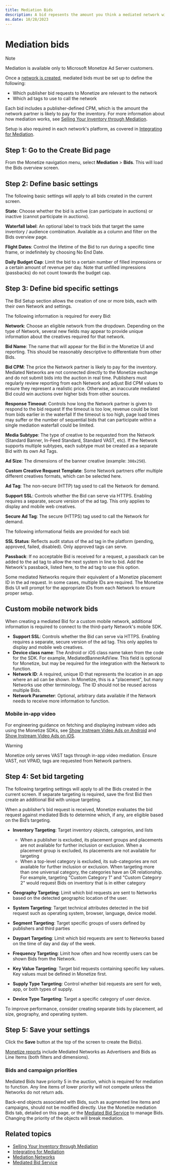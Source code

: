 ```yaml
---
title: Mediation Bids
description: A bid repesents the amount you think a mediated network will pay for your inventory. In this page, learn steps to create a Bid page. 
ms.date: 10/28/2023
---
```



# Mediation bids

> [!NOTE]
> Mediation is available only to Microsoft Monetize Ad Server customers.

Once a [network is created](mediation-networks.md), mediated bids must be set up to define the following:

- Which publisher bid requests to Monetize are relevant to the network
- Which ad tags to use to call the network

Each bid includes a publisher-defined CPM, which is the amount the network partner is likely to pay for the inventory. For more information about how mediation works, see [Selling Your Inventory through Mediation](mediation-selling-your-inventory-through-mediation.md).

Setup is also required in each network's platform, as covered in [Integrating for Mediation](mediation-integrating-for-mediation.md).

## Step 1: Go to the Create Bid page

From the Monetize navigation menu, select **Mediation** \> **Bids**. This will load the Bids overview screen.

## Step 2: Define basic settings

The following basic settings will apply to all bids created in the current screen.

**State**: Choose whether the bid is active (can participate in auctions) or inactive (cannot participate in auctions).

**Waterfall label**: An optional label to track bids that target the same inventory / audience combination. Available as a column and filter on the Bids overview page.

**Flight Dates**: Control the lifetime of the Bid to run during a specific time frame, or indefinitely by choosing No End Date.

**Daily Budget Cap**: Limit the bid to a certain number of filled impressions or a certain amount of revenue per day. Note that unfilled impressions (passbacks) do not count towards the budget cap.

## Step 3: Define bid specific settings

The Bid Setup section allows the creation of one or more bids, each with their own Network and settings.

The following information is required for every Bid:

**Network**: Choose an eligible network from the dropdown. Depending on the type of Network, several new fields may appear to provide unique information about the creatives required for that network.

**Bid Name**: The name that will appear for the Bid in the Monetize UI and reporting. This should be reasonably descriptive to differentiate from other Bids.

**Bid CPM**: The price the Network partner is likely to pay for the inventory. Mediated Networks are not connected directly to the Monetize exchange and do not submit bids into the auction in real time.
Publishers must regularly review reporting from each Network and adjust Bid CPM values to ensure they represent a realistic price. Otherwise, an inaccurate mediated Bid could win auctions over higher bids from other sources.

**Response Timeout**: Controls how long the Network partner is given to respond to the bid request
If the timeout is too low, revenue could be lost from bids earlier in the waterfall
If the timeout is too high, page load times may suffer or the number of sequential bids that can participate within a single mediation waterfall could be limited.

**Media Subtype**: The type of creative to be requested from the Network (Standard Banner, In-Feed Standard, Standard VAST, etc). If the Network supports multiple subtypes, each subtype must be created as a separate Bid with its own Ad Tags.

**Ad Size**: The dimensions of the banner creative (example: `300x250`).

**Custom Creative Request Template**: Some Network partners offer multiple different creatives formats, which can be selected here.

**Ad Tag**: The non-secure (HTTP) tag used to call the Network for demand.

**Support SSL**: Controls whether the Bid can serve via HTTPS. Enabling requires a separate, secure version of the ad tag. This only applies to display and mobile web creatives.

**Secure Ad Tag**: The secure (HTTPS) tag used to call the Network for demand.

The following informational fields are provided for each bid:

**SSL Status**: Reflects audit status of the ad tag in the platform (pending, approved, failed, disabled). Only approved tags can serve.

**Passback**: If no acceptable Bid is received for a request, a passback can be added to the ad tag to allow the next system in line to bid. Add the Network's passback, listed here, to the ad tag to use this option.

Some mediated Networks require their equivalent of a Monetize placement ID in the ad request. In some cases, multiple IDs are required. The Monetize Bids UI will prompt for the appropriate IDs from each Network to ensure proper setup.

## Custom mobile network bids

When creating a mediated Bid for a custom mobile network, additional information is required to connect to the third-party Network's mobile SDK.

- **Support SSL**: Controls whether the Bid can serve via HTTPS. Enabling requires a separate, secure version of the ad tag. This only applies to display and mobile web creatives.
- **Device class name**: The Android or iOS class name taken from the code for the SDK. For example, MediatedBannerAdView. This field is optional for Monetize, but may be required for the integration with the Network to function.
- **Network ID**: A required, unique ID that represents the location in an app where an ad can be shown. In Monetize, this is a "placement", but many Networks use other terminology. The ID should not be reused across multiple Bids.
- **Network Parameter**: Optional, arbitrary data available if the Network needs to receive more information to function.
  
### Mobile in-app video

For engineering guidance on fetching and displaying instream video ads using the Monetize SDKs, see [Show Instream Video Ads on Android](../mobile-sdk/show-instream-video-ads-on-android.md) and [Show Instream Video Ads on iOS](../mobile-sdk/show-instream-video-ads-on-ios.md).

> [!WARNING]
> Monetize only serves VAST tags through in-app video mediation. Ensure VAST, not VPAID, tags are requested from Network partners.

## Step 4: Set bid targeting

The following targeting settings will apply to all the Bids created in the current screen. If separate targeting is required, save the first Bid then create an additional Bid with unique targeting.

When a publisher’s bid request is received, Monetize evaluates the bid request against mediated Bids to determine which, if any, are eligible based on the Bid’s targeting.

- **Inventory Targeting**: Target inventory objects, categories, and lists
  
  - When a publisher is excluded, its placement groups and placements are not available for further inclusion or exclusion. When a placement group is excluded, its placements are not available for targeting
  - When a top-level category is excluded, its sub-categories are not available for further inclusion or exclusion. When targeting more than one universal category, the categories have an OR relationship. For example, targeting "Custom Category 1" and "Custom Category 2" would request Bids on inventory that is in either category

- **Geography Targeting**: Limit which bid requests are sent to Networks based on the detected geographic location of the user.
- **System Targeting**: Target technical attributes detected in the bid request such as operating system, browser, language, device model.
- **Segment Targeting**: Target specific groups of users defined by publishers and third parties
- **Daypart Targeting**: Limit which bid requests are sent to Networks based on the time of day and day of the week.
- **Frequency Targeting**: Limit how often and how recently users can be shown Bids from the Network.
- **Key Value Targeting**: Target bid requests containing specific key values. Key values must be defined in Monetize first.
- **Supply Type Targeting**: Control whether bid requests are sent for web, app, or both types of supply.
- **Device Type Targeting**: Target a specific category of user device.

To improve performance, consider creating separate bids by placement, ad size, geography, and operating system.

## Step 5: Save your settings

Click the **Save** button at the top of the screen to create the Bid(s).

[Monetize reports](reporting-guide.md) include Mediated Networks as Advertisers and Bids as Line Items (both filters and dimensions).

### Bids and campaign priorities

Mediated Bids have priority 5 in the auction, which is required for mediation to function. Any line items of lower priority will not compete unless the Networks do not return ads.

Back-end objects associated with Bids, such as augmented line items and campaigns, should not be modified directly. Use the Monetize mediation Bids tab, detailed on this page, or the [Mediated Bid Service](../digital-platform-api/mediated-bid-service.md) to manage Bids. Changing the priority of the objects will break mediation.

## Related topics

- [Selling Your Inventory through Mediation](mediation-selling-your-inventory-through-mediation.md)
- [Integrating for Mediation](mediation-integrating-for-mediation.md)
- [Mediation Networks](mediation-networks.md)
- [Mediated Bid Service](../digital-platform-api/mediated-bid-service.md)
